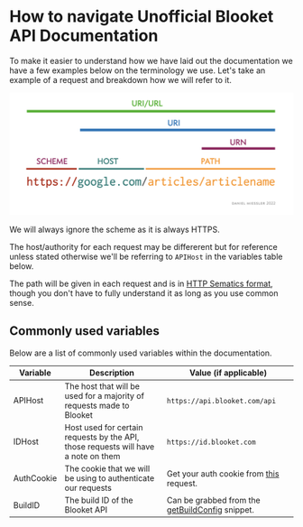 # How to navigate Unofficial Blooket API Documentation

To make it easier to understand how we have laid out the documentation we have a few examples below on the terminology we use.
Let's take an example of a request and breakdown how we will refer to it.

![URL Schema](./URLSchema.png)

We will always ignore the scheme as it is always HTTPS.

The host/authority for each request may be differerent but for reference unless stated otherwise we'll be referring to `APIHost` in the variables table below.

The path will be given in each request and is in [HTTP Sematics format](https://www.rfc-editor.org/rfc/rfc9110.html), though you don't have to fully understand it as long as you use common sense.

## Commonly used variables

Below are a list of commonly used variables within the documentation.

| Variable   | Description                                                                        | Value (if applicable)                                                            |
| ---------- | ---------------------------------------------------------------------------------- | -------------------------------------------------------------------------------- |
| APIHost    | The host that will be used for a majority of requests made to Blooket              | `https://api.blooket.com/api`                                                    |
| IDHost     | Host used for certain requests by the API, those requests will have a note on them | `https://id.blooket.com`                                                         |
| AuthCookie | The cookie that we will be using to authenticate our requests                      | Get your auth cookie from [this](./auth/CheckAuth.md) request.                   |
| BuildID    | The build ID of the Blooket API                                                    | Can be grabbed from the [getBuildConfig](../snippets/getBuildConfig.js) snippet. |
